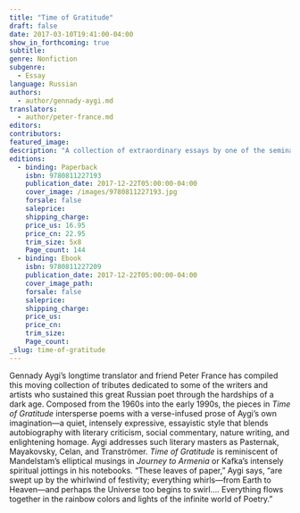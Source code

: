 ```yaml
---
title: "Time of Gratitude"
draft: false
date: 2017-03-10T19:41:00-04:00
show_in_forthcoming: true
subtitle:
genre: Nonfiction
subgenre:
  - Essay
language: Russian
authors:
  - author/gennady-aygi.md
translators:
  - author/peter-france.md
editors:
contributors:
featured_image:
description: "A collection of extraordinary essays by one of the seminal Russian poets of the twentieth century "
editions:
  - binding: Paperback
    isbn: 9780811227193
    publication_date: 2017-12-22T05:00:00-04:00
    cover_image: /images/9780811227193.jpg
    forsale: false
    saleprice:
    shipping_charge:
    price_us: 16.95
    price_cn: 22.95
    trim_size: 5x8
    Page_count: 144
  - binding: Ebook
    isbn: 9780811227209
    publication_date: 2017-12-22T05:00:00-04:00
    cover_image_path:
    forsale: false
    saleprice:
    shipping_charge:
    price_us:
    price_cn:
    trim_size:
    Page_count:
_slug: time-of-gratitude
---
```


Gennady Aygi’s longtime translator and friend Peter France has compiled this moving collection of tributes dedicated to some of the writers and artists who sustained this great Russian poet through the hardships of a dark age. Composed from the 1960s into the early 1990s, the pieces in _Time of Gratitude_ intersperse poems with a verse-infused prose of Aygi’s own imagination—a quiet, intensely expressive, essayistic style that blends autobiography with literary criticism, social commentary, nature writing, and enlightening homage. Aygi addresses such literary masters as Pasternak, Mayakovsky, Celan, and Tranströmer. _Time of Gratitude_ is reminiscent of Mandelstam’s elliptical musings in _Journey to Armenia_ or Kafka’s intensely spiritual jottings in his notebooks. “These leaves of paper,” Aygi says, “are swept up by the whirlwind of festivity; everything whirls—from Earth to Heaven—and perhaps the Universe too begins to swirl.... Everything flows together in the rainbow colors and lights of the infinite world of Poetry.”

